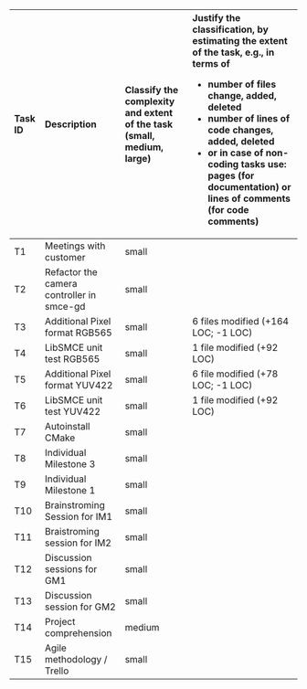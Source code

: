 | Task ID | Description                               | Classify the complexity and extent of the task (small, medium, large) |  Justify the classification, by estimating the extent of the task, e.g., in terms of<ul><li>number of files change, added, deleted</li><li>number of lines of code changes, added, deleted</li><li>or in case of non-coding tasks use: pages (for documentation) or lines of comments (for code comments)</li></ul>|
| :------ | :---------------------------------------- | :-------------------------------------------------------------------- | :----------------------------------------------------------------------------------------------------------------------------------------------------------------------------------------------------------------------------------------------------------------------------------------------------------------- |
| T1      | Meetings with customer                    | small                                                                 |                                                                                                                                                                                                                                                                                                                    |
| T2      | Refactor the camera controller in smce-gd | small                                                                 |                                                                                                                                                                                                                                                                                                                    |
| T3      | Additional Pixel format RGB565            | small                                                                 | 6 files modified (+164 LOC; -1 LOC)                                                                                                                                                                                       |
| T4      | LibSMCE unit test RGB565                  | small                                                                 | 1 file modified (+92 LOC)                                                                                                                                                                                                                                                                                          |
| T5      | Additional Pixel format YUV422            | small                                                                 | 6 file modified (+78 LOC; -1 LOC)                                                                                                                                                                                                                                                                                          |
| T6      | LibSMCE unit test YUV422                  | small                                                                 | 1 file modified (+92 LOC)                                                                                                                                                                                                                                                                                          |
| T7      | Autoinstall CMake                         | small                                                                 |                                                                                                                                                                                                                                                                                                                    |
| T8      | Individual Milestone 3                    | small                                                                 |                                                                                                                                                                                                                                            
| T9  | Individual Milestone 1                  | small                                                                 |   
| T10 | Brainstroming Session for IM1     | small |
| T11 | Braistroming session for IM2    | small |
| T12 | Discussion sessions for GM1  | small |
| T13 | Discussion session for  GM2 | small |
| T14 | Project comprehension | medium  |
| T15 | Agile methodology / Trello | small |
